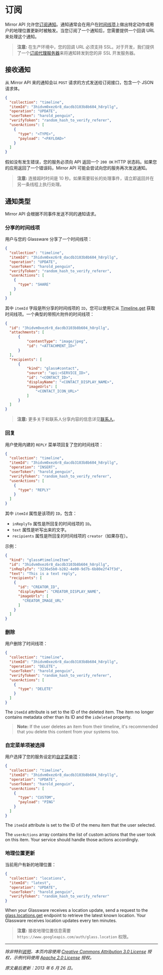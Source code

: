 订阅
==========

Mirror API 允许您[订阅通知](reference/subscriptions/insert.md)。通知通常会在用户在[时间线项](reference/timeline)上做出特定动作或用户的地理位置更新时被触发。当您订阅了一个通知后，您需要提供一个回调 URL 来处理这个通知。

> **注意:** 在生产环境中，您的回调 URL 必须支持 SSL。对于开发，我们提供了一个[订阅代理服务器](subscription-proxy.md)来将通知转发到您的非 SSL 开发服务器。


## 接收通知

从 Mirror API 来的通知会以 `POST` 请求的方式发送给订阅接口，包含一个 JSON 请求体。

```json
{
  "collection": "timeline",
  "itemId": "3hidvm0xez6r8_dacdb3103b8b604_h8rpllg",
  "operation": "UPDATE",
  "userToken": "harold_penguin",
  "verifyToken": "random_hash_to_verify_referer",
  "userActions": [
    {
      "type": "<TYPE>",
      "payload": "<PAYLOAD>"
    }
  ]
}
```

假如没有发生错误，您的服务必须向 API 返回一个 `200 OK` HTTP 状态码。如果您的应用返回了一个错误码，Mirror API 可能会尝试向您的服务再次发送通知。

> **注意:** 连接超时时间是 10 秒。如果需要较长的处理事件，请立即返回并在另一条线程上执行处理。


## 通知类型

Mirror API 会根据不同事件发送不同的通知请求。

### 分享的时间线项

用户与您的 Glassware 分享了一个时间线项：

```json
{
  "collection": "timeline",
  "itemId": "3hidvm0xez6r8_dacdb3103b8b604_h8rpllg",
  "operation": "UPDATE",
  "userToken": "harold_penguin",
  "verifyToken": "random_hash_to_verify_referer",
  "userActions": [
    {
      "type": "SHARE"
    }
  ]
}
```

其中 `itemId` 字段是所分享的时间线项的 `ID`，您可以使用它从 [Timeline.get](reference/timeline/get.md) 获取时间线项。一个典型的带照片附件的时间线项：

```json
{
  "id": "3hidvm0xez6r8_dacdb3103b8b604_h8rpllg",
  "attachments": [
      {
          "contentType": "image/jpeg",
          "id": "<ATTACHMENT_ID>"
      }
  ],
  "recipients": [
      {
          "kind": "glass#contact",
          "source": "api:<SERVICE_ID>",
          "id": "<CONTACT_ID>",
          "displayName": "<CONTACT_DISPLAY_NAME>",
          "imageUrls": [
              "<CONTACT_ICON_URL>"
          ]
      }
  ]
}
```

> **注意:** 更多关于和联系人分享内容的信息详见[联系人](reference/contacts.md)。

### 回复

用户使用内建的 `REPLY` 菜单项回复了您的时间线项：

```json
{
  "collection": "timeline",
  "itemId": "3hidvm0xez6r8_dacdb3103b8b604_h8rpllg",
  "operation": "INSERT",
  "userToken": "harold_penguin",
  "verifyToken": "random_hash_to_verify_referer",
  "userActions": [
    {
      "type": "REPLY"
    }
  ]
}
```

其中 `itemId` 属性是该项的 `ID`，包含：

* `inReplyTo` 属性是所回复的时间线项的 `ID`。
* `text` 属性是听写出来的文字。
* `recipients` 属性是所回复的时间线项的 `creator`（如果存在）。

示例：

```json
{
  "kind": "glass#timelineItem",
  "id": "3hidvm0xez6r8_dacdb3103b8b604_h8rpllg",
  "inReplyTo": "3236e5b0-b282-4e00-9d7b-6b80e2f47f3d",
  "text": "This is a text reply",
  "recipients": [
    {
      "id": "CREATOR_ID",
      "displayName": "CREATOR_DISPLAY_NAME",
      "imageUrls": [
        "CREATOR_IMAGE_URL"
      ]
    }
  ]
}
```

### 删除

用户删除了时间线项：

```json
{
  "collection": "timeline",
  "itemId": "3hidvm0xez6r8_dacdb3103b8b604_h8rpllg",
  "operation": "DELETE",
  "userToken": "harold_penguin",
  "verifyToken": "random_hash_to_verify_referer",
  "userActions": [
    {
      "type": "DELETE"
    }
  ]
}
```

The `itemId` attribute is set to the ID of the deleted item. The item no longer contains metadata other than its ID and the `isDeleted` property.

> **Note:** If the user deletes an item from their timeline, it's recommended that you delete this content from your systems too.

### 自定菜单项被选择

用户选择了您的服务设定的[自定菜单项](menu-items.md)：

```json
{
  "collection": "timeline",
  "itemId": "3hidvm0xez6r8_dacdb3103b8b604_h8rpllg",
  "operation": "UPDATE",
  "userToken": "harold_penguin",
  "userActions": [
    {
      "type": "CUSTOM",
      "payload": "PING"
    }
  ]
}
```

The `itemId` attribute is set to the ID of the menu item that the user selected.

The `userActions` array contains the list of custom actions that the user took on this item. Your service should handle those actions accordingly.

### 地理位置更新

当前用户有新的地理位置：

```json
{
  "collection": "locations",
  "itemId": "latest",
  "operation": "UPDATE",
  "userToken": "harold_penguin",
  "verifyToken": "random_hash_to_verify_referer"
}
```

When your Glassware receives a location update, send a request to the [glass.locations.get](reference/locations/get.md) endpoint to retrieve the latest known location. Your Glassware receives location updates every ten minutes.

> **注意:** 接收地理位置信息需要 `https://www.googleapis.com/auth/glass.location` 权限。

----------

_除非特别[说明](https://developers.google.com/readme/policies)，本页内容使用 [Creative Commons Attribution 3.0 License](http://creativecommons.org/licenses/by/3.0/) 授权，示例代码使用 [Apache 2.0 License](http://www.apache.org/licenses/LICENSE-2.0) 授权。_

_原文最后更新：2013 年 6 月 26 日。_
